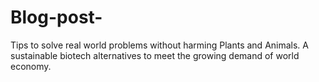 # Blog-post-
Tips to solve real world problems without harming Plants and Animals.
A sustainable biotech alternatives to meet the growing demand of world economy.
